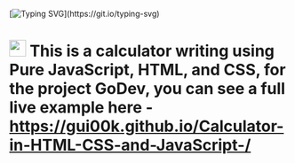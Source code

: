 [![Typing SVG](https://readme-typing-svg.herokuapp.com?font=Courier+new&color=%23808080&size=40&width=800&duration=6969&lines=Thanks+for+seeing+code!)](https://git.io/typing-svg)
# <img src="https://raw.githubusercontent.com/iampavangandhi/iampavangandhi/master/gifs/Hi.gif" width="30px"> This is a calculator writing using Pure JavaScript, HTML, and CSS, for the project GoDev, you can see a full live example here - https://gui00k.github.io/Calculator-in-HTML-CSS-and-JavaScript-/

